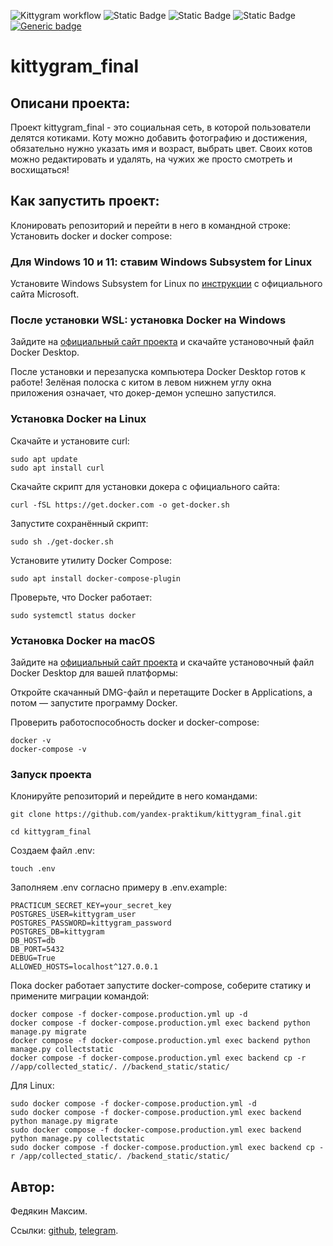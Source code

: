 ![Kittygram workflow](https://github.com/lanarkk/kittygram_final/actions/workflows/main.yml/badge.svg)
![Static Badge](https://img.shields.io/badge/%D0%B1%D1%8D%D0%BA%D0%B5%D0%BD%D0%B4-django-blue)
![Static Badge](https://img.shields.io/badge/framework-django%20rest%20framework-blue)
![Static Badge](https://img.shields.io/badge/%D0%90%D1%83%D1%82%D0%B5%D0%BD%D1%82%D0%B8%D1%84%D0%B8%D0%BA%D0%B0%D1%86%D0%B8%D1%8F-JWT%2Bdjoser-blue)
[![Generic badge](https://img.shields.io/badge/Деплой-docker-blue.svg)](https://shields.io/)
# kittygram_final
## Описани проекта:

Проект kittygram_final - это социальная сеть, в которой пользователи делятся котиками. Коту можно добавить фотографию и достижения, обязательно нужно указать имя и возраст, выбрать цвет. Своих котов можно редактировать и удалять, на чужих же просто смотреть и восхищаться!

## Как запустить проект:

Клонировать репозиторий и перейти в него в командной строке:
Установить docker и docker compose:

### Для Windows 10 и 11: ставим Windows Subsystem for Linux

Установите Windows Subsystem for Linux по [инструкции](https://learn.microsoft.com/ru-ru/windows/wsl/install) с официального сайта Microsoft.

### После установки WSL: установка Docker на Windows

Зайдите на [официальный сайт проекта](https://www.docker.com/products/docker-desktop/) и скачайте установочный файл Docker Desktop.

После установки и перезапуска компьютера Docker Desktop готов к работе! Зелёная полоска с китом в левом нижнем углу окна приложения означает, что докер-демон успешно запустился.

### Установка Docker на Linux

Скачайте и установите curl:

```
sudo apt update
sudo apt install curl
```

Скачайте скрипт для установки докера с официального сайта:

```
curl -fSL https://get.docker.com -o get-docker.sh
```

Запустите сохранённый скрипт:

```
sudo sh ./get-docker.sh
```

Установите утилиту Docker Compose:

```
sudo apt install docker-compose-plugin
```

Проверьте, что Docker работает:

```
sudo systemctl status docker
```

### Установка Docker на macOS

Зайдите на [официальный сайт проекта](https://www.docker.com/products/docker-desktop/) и скачайте установочный файл Docker Desktop для вашей платформы:

Откройте скачанный DMG-файл и перетащите Docker в Applications, а потом — запустите программу Docker.

Проверить работоспособность docker и docker-compose:

```
docker -v
docker-compose -v
```

### Запуск проекта

Клонируйте репозиторий и перейдите в него командами:

```
git clone https://github.com/yandex-praktikum/kittygram_final.git
```

```
cd kittygram_final
```

Создаем файл .env:

```
touch .env
```

Заполняем .env согласно примеру в .env.example: 

```
PRACTICUM_SECRET_KEY=your_secret_key
POSTGRES_USER=kittygram_user
POSTGRES_PASSWORD=kittygram_password
POSTGRES_DB=kittygram
DB_HOST=db
DB_PORT=5432
DEBUG=True
ALLOWED_HOSTS=localhost^127.0.0.1
```

Пока docker работает запустите docker-compose, соберите статику и примените миграции командой:

```
docker compose -f docker-compose.production.yml up -d 
docker compose -f docker-compose.production.yml exec backend python manage.py migrate
docker compose -f docker-compose.production.yml exec backend python manage.py collectstatic
docker compose -f docker-compose.production.yml exec backend cp -r //app/collected_static/. //backend_static/static/
```

Для Linux:

```
sudo docker compose -f docker-compose.production.yml -d
sudo docker compose -f docker-compose.production.yml exec backend python manage.py migrate
sudo docker compose -f docker-compose.production.yml exec backend python manage.py collectstatic
sudo docker compose -f docker-compose.production.yml exec backend cp -r /app/collected_static/. /backend_static/static/
```

## Автор:

Федякин Максим.

Ссылки: [github](https://github.com/lanarkk), [telegram](https://t.me/rapedwhore).